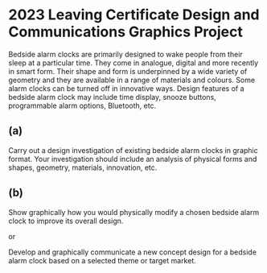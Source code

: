 # 2023 Leaving Certificate Design and Communications Graphics Project
Bedside alarm clocks are primarily designed to wake people from their sleep at a particular time.
They come in analogue, digital and more recently in smart form. Their shape and form is
underpinned by a wide variety of geometry and they are available in a range of materials and
colours. Some alarm clocks can be turned off in innovative ways. Design features of a bedside
alarm clock may include time display, snooze buttons, programmable alarm options, Bluetooth,
etc.
## (a) 
Carry out a design investigation of existing bedside alarm clocks in graphic format. Your
investigation should include an analysis of physical forms and shapes, geometry, materials,
innovation, etc.
## (b)
Show graphically how you would physically modify a chosen bedside alarm clock to improve
its overall design.

or

Develop and graphically communicate a new concept design for a bedside alarm clock based
on a selected theme or target market.
